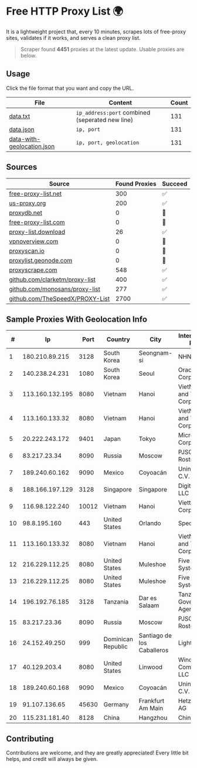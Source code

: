 
# Free HTTP Proxy List 🌍

It is a lightweight project that, every 10 minutes, scrapes lots of free-proxy sites, validates if it works, and serves a clean proxy list.


> Scraper found **4451** proxies at the latest update. Usable proxies are below.

## Usage

Click the file format that you want and copy the URL.


|File|Content|Count|
|----|-------|-----|
|[data.txt](https://raw.githubusercontent.com/themiralay/Proxy-List-World/master/data.txt)|`ip_address:port` combined (seperated new line)|131|
|[data.json](https://raw.githubusercontent.com/themiralay/Proxy-List-World/master/data.json)|`ip, port`|131|
|[data-with-geolocation.json](https://raw.githubusercontent.com/themiralay/Proxy-List-World/master/data-with-geolocation.json)|`ip, port, geolocation`|131|

## Sources

|Source|Found Proxies|Succeed|
|------|-------------|-------|
|[free-proxy-list.net](https://free-proxy-list.net)|300|✅|
|[us-proxy.org](https://www.us-proxy.org)|200|✅|
|[proxydb.net](http://proxydb.net)|0|🚫|
|[free-proxy-list.com](https://free-proxy-list.com/?page=&port=&type%5B%5D=http&type%5B%5D=https&up_time=0&search=Search)|0|🚫|
|[proxy-list.download](https://www.proxy-list.download/HTTP)|26|✅|
|[vpnoverview.com](https://vpnoverview.com/privacy/anonymous-browsing/free-proxy-servers)|0|🚫|
|[proxyscan.io](https://www.proxyscan.io)|0|🚫|
|[proxylist.geonode.com](https://proxylist.geonode.com/api/proxy-list?limit=300&page=1&sort_by=lastChecked&sort_type=desc&protocols=http,https)|0|🚫|
|[proxyscrape.com](https://api.proxyscrape.com/v2/?request=displayproxies&protocol=http&timeout=10000&country=all&ssl=all&anonymity=all)|548|✅|
|[github.com/clarketm/proxy-list](https://raw.githubusercontent.com/clarketm/proxy-list/master/proxy-list-raw.txt)|400|✅|
|[github.com/monosans/proxy-list](https://raw.githubusercontent.com/monosans/proxy-list/main/proxies/http.txt)|277|✅|
|[github.com/TheSpeedX/PROXY-List](https://raw.githubusercontent.com/TheSpeedX/PROXY-List/master/http.txt)|2700|✅|


## Sample Proxies With Geolocation Info

|#|Ip|Port|Country|City|Internet Service Provider|
|-|--|----|-------|----|-------------------------|
|1|180.210.89.215|3128|South Korea|Seongnam-si|NHNCLOUD|
|2|140.238.24.231|1080|South Korea|Seoul|Oracle Corporation|
|3|113.160.132.195|8080|Vietnam|Hanoi|VietNam Post and Telecom Corporation|
|4|113.160.133.32|8080|Vietnam|Hanoi|VietNam Post and Telecom Corporation|
|5|20.222.243.172|9401|Japan|Tokyo|Microsoft Corporation|
|6|83.217.23.34|8090|Russia|Moscow|PJSC Rostelecom|
|7|189.240.60.162|9090|Mexico|Coyoacán|Uninet S.A. de C.V.|
|8|188.166.197.129|3128|Singapore|Singapore|DigitalOcean, LLC|
|9|116.98.122.240|10012|Vietnam|Hanoi|Viettel Corporation|
|10|98.8.195.160|443|United States|Orlando|Spectrum|
|11|113.160.133.32|8080|Vietnam|Hanoi|VietNam Post and Telecom Corporation|
|12|216.229.112.25|8080|United States|Muleshoe|Five Area Systems, LLC|
|13|216.229.112.25|8080|United States|Muleshoe|Five Area Systems, LLC|
|14|196.192.76.185|3128|Tanzania|Dar es Salaam|Tanzania e-Government Agency|
|15|83.217.23.36|8090|Russia|Moscow|PJSC Rostelecom|
|16|24.152.49.250|999|Dominican Republic|Santiago de los Caballeros|Lightwave S.R.L|
|17|40.129.203.4|8080|United States|Linwood|Windstream Communications LLC|
|18|189.240.60.168|9090|Mexico|Coyoacán|Uninet S.A. de C.V.|
|19|91.107.136.65|45630|Germany|Frankfurt Am Main|Hetzner Online AG|
|20|115.231.181.40|8128|China|Hangzhou|China Telecom|



## Contributing

Contributions are welcome, and they are greatly appreciated! Every
little bit helps, and credit will always be given.


